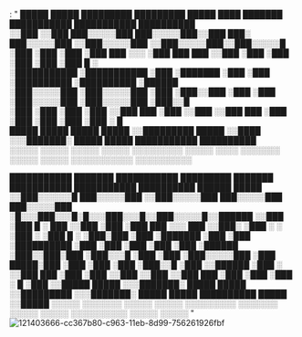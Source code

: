 : "
 █████   █████   █████████     █████████  █████   ████       ███████    ███████████      ███████████  ██████████     
░░███   ░░███   ███░░░░░███   ███░░░░░███░░███   ███░      ███░░░░░███ ░░███░░░░░███    ░░███░░░░░███░░███░░░░░█     
 ░███    ░███  ░███    ░███  ███     ░░░  ░███  ███       ███     ░░███ ░███    ░███     ░███    ░███ ░███  █ ░      
 ░███████████  ░███████████ ░███          ░███████       ░███      ░███ ░██████████      ░██████████  ░██████        
 ░███░░░░░███  ░███░░░░░███ ░███          ░███░░███      ░███      ░███ ░███░░░░░███     ░███░░░░░███ ░███░░█        
 ░███    ░███  ░███    ░███ ░░███     ███ ░███ ░░███     ░░███     ███  ░███    ░███     ░███    ░███ ░███ ░   █     
 █████   █████ █████   █████ ░░█████████  █████ ░░████    ░░░███████░   █████   █████    ███████████  ██████████     
░░░░░   ░░░░░ ░░░░░   ░░░░░   ░░░░░░░░░  ░░░░░   ░░░░       ░░░░░░░    ░░░░░   ░░░░░    ░░░░░░░░░░░  ░░░░░░░░░░      
                                                                                                                     
                                                                                                                     
                                                                                                                     
 ███████████    ███████    ███████████     █████████     ███████    ███████████ ███████████ ██████████ ██████   █████
░░███░░░░░░█  ███░░░░░███ ░░███░░░░░███   ███░░░░░███  ███░░░░░███ ░█░░░███░░░█░█░░░███░░░█░░███░░░░░█░░██████ ░░███ 
 ░███   █ ░  ███     ░░███ ░███    ░███  ███     ░░░  ███     ░░███░   ░███  ░ ░   ░███  ░  ░███  █ ░  ░███░███ ░███ 
 ░███████   ░███      ░███ ░██████████  ░███         ░███      ░███    ░███        ░███     ░██████    ░███░░███░███ 
 ░███░░░█   ░███      ░███ ░███░░░░░███ ░███    █████░███      ░███    ░███        ░███     ░███░░█    ░███ ░░██████ 
 ░███  ░    ░░███     ███  ░███    ░███ ░░███  ░░███ ░░███     ███     ░███        ░███     ░███ ░   █ ░███  ░░█████ 
 █████       ░░░███████░   █████   █████ ░░█████████  ░░░███████░      █████       █████    ██████████ █████  ░░█████
░░░░░          ░░░░░░░    ░░░░░   ░░░░░   ░░░░░░░░░     ░░░░░░░       ░░░░░       ░░░░░    ░░░░░░░░░░ ░░░░░    ░░░░░ 
"
![121403666-cc367b80-c963-11eb-8d99-756261926fbf](https://github.com/Ahmettrnn/Ahmettrnn/assets/150042080/de1e6bd1-3ce7-4918-a8aa-b78983ec7103)
